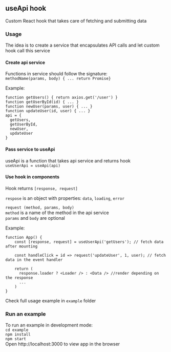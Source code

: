 ## useApi hook
Custom React hook that takes care of fetching and submitting data

### Usage
The idea is to create a service that encapsulates API calls and let custom hook call this service

#### Create api service

Functions in service should follow the signature:   
`methodName(params, body) { ... return Promise}`  

Example:  
```
function getUsers() { return axios.get('/user') }
function getUserById(id) { ... }
function newUser(params, user) { ... }
function updateUser(id, user) { ... }
api = {  
  getUsers, 
  getUserById,
  newUser,
  updateUser 
}
```

#### Pass service to useApi

useApi is a function that takes api service and returns hook  
`useUserApi = useApi(api)`

#### Use hook in components 

Hook returns `[response, request]`  

`respose` is an object with properties: `data`, `loading`, `error`  

`request (method, params, body)`  
`method` is a name of the method in the api service  
`params` and `body` are optional

Example:  
```
function App() {
    const [response, request] = useUserApi('getUsers'); // fetch data after mounting

    const handleClick = id => request('updateUser', 1, user); // fetch data in the event handler

    return (
      response.loader ? <Loader /> : <Data /> //render depending on the response  
      ...
    )
}
```
Check full usage example in `example` folder

### Run an example
To run an example in development mode:  
`cd example`  
`npm install`  
`npm start`  
Open http://localhost:3000 to view app in the browser
